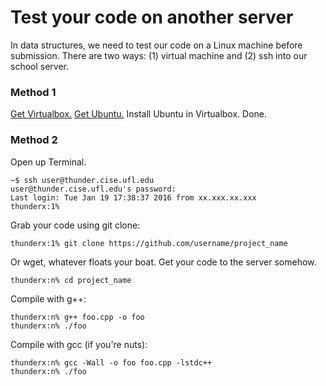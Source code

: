 # Test your code on another server

In data structures, we need to test our code on a Linux machine before submission. There are two ways: (1) virtual machine and (2) ssh into our school server.

### Method 1

[Get Virtualbox.](https://www.virtualbox.org)
[Get Ubuntu.](http://www.ubuntu.com/download)
Install Ubuntu in Virtualbox.
Done.

### Method 2

Open up Terminal.

```
~$ ssh user@thunder.cise.ufl.edu
user@thunder.cise.ufl.edu's password:
Last login: Tue Jan 19 17:38:37 2016 from xx.xxx.xx.xxx
thunderx:1%
```
Grab your code using git clone:

```
thunderx:1% git clone https://github.com/username/project_name
```

Or wget, whatever floats your boat. Get your code to the server somehow.

```
thunderx:n% cd project_name
```

Compile with g++:

```
thunderx:n% g++ foo.cpp -o foo
thunderx:n% ./foo
```

Compile with gcc (if you're nuts):

```
thunderx:n% gcc -Wall -o foo foo.cpp -lstdc++
thunderx:n% ./foo
```
